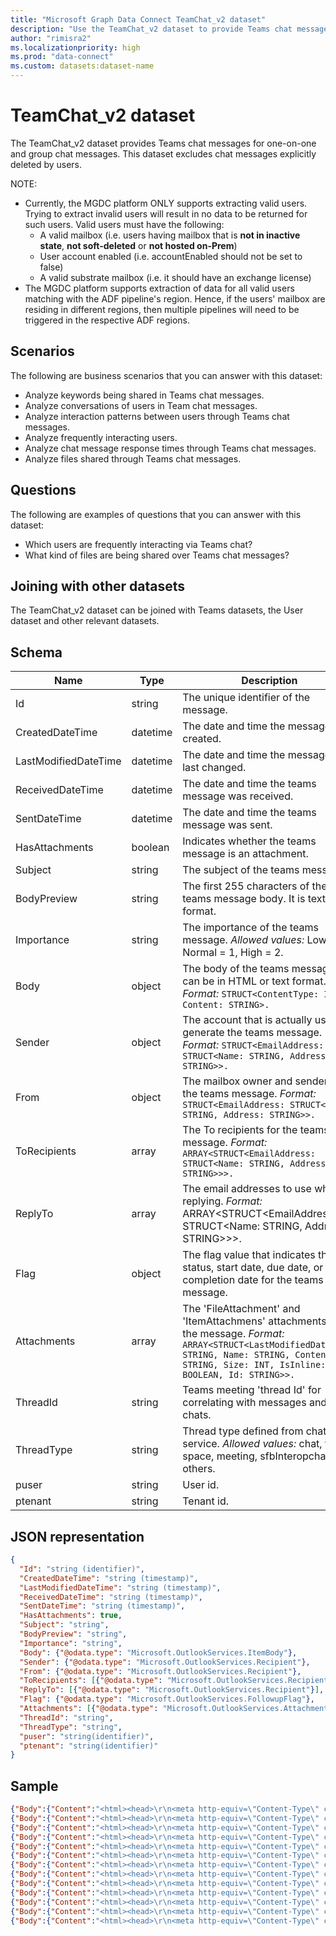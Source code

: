 ```yaml
---
title: "Microsoft Graph Data Connect TeamChat_v2 dataset"
description: "Use the TeamChat_v2 dataset to provide Teams chat messages for one-on-one and group chat messages."
author: "rimisra2"
ms.localizationpriority: high
ms.prod: "data-connect"
ms.custom: datasets:dataset-name
---
```


# TeamChat_v2 dataset

The TeamChat_v2 dataset provides Teams chat messages for one-on-one and group chat messages. This dataset excludes chat messages explicitly deleted by users.

NOTE:

- Currently, the MGDC platform ONLY supports extracting valid users. Trying to extract invalid users will result in no data to be returned for such users. Valid users must have the following:
    * A valid mailbox (i.e. users having mailbox that is **not in inactive state**, **not soft-deleted** or **not hosted on-Prem**)
    * User account enabled (i.e. accountEnabled should not be set to false)
    * A valid substrate mailbox (i.e. it should have an exchange license)
- The MGDC platform supports extraction of data for all valid users matching with the ADF pipeline's region. Hence, if the users' mailbox are residing in different regions, then multiple pipelines will need to be triggered in the respective ADF regions.

## Scenarios

The following are business scenarios that you can answer with this dataset:

- Analyze keywords being shared in Teams chat messages.
- Analyze conversations of users in Team chat messages.
- Analyze interaction patterns between users through Teams chat messages.
- Analyze frequently interacting users.
- Analyze chat message response times through Teams chat messages.
- Analyze files shared through Teams chat messages.

## Questions

The following are examples of questions that you can answer with this dataset:

- Which users are frequently interacting via Teams chat?
- What kind of files are being shared over Teams chat messages?

## Joining with other datasets

The TeamChat_v2 dataset can be joined with Teams datasets, the User dataset and other relevant datasets.

## Schema

| Name  | Type  |  Description  |  FilterOptions  |  FilterType  |
| ----------- | ----------- | ----------- | ----------- | ----------- |
| Id |  string |  The unique identifier of the message. |  No |  None |
| CreatedDateTime | datetime |  The date and time the message was created. |  Yes | Date |
| LastModifiedDateTime |  datetime  |  The date and time the message was last changed. | Yes | Date |
| ReceivedDateTime |  datetime | The date and time the teams message was received. | Yes | Date |
| SentDateTime | datetime |  The date and time the teams message was sent. | Yes |  Date |
| HasAttachments |  boolean |  Indicates whether the teams message is an attachment. | No |  None |
| Subject | string |  The subject of the teams message. |  No |  None |
| BodyPreview | string |  The first 255 characters of the teams message body. It is text format. |  No |  None |
| Importance |  string |  The importance of the teams message. *Allowed values:* Low = 0, Normal = 1, High = 2. |  No |  None |
| Body | object |  The body of the teams message. It can be in HTML or text format. *Format:* `STRUCT<ContentType: INT32, Content: STRING>.` | No |  None |
| Sender |  object | The account that is actually used to generate the teams message. *Format:* `STRUCT<EmailAddress: STRUCT<Name: STRING, Address: STRING>>.` |  No |  None |
| From |  object | The mailbox owner and sender of the teams message. *Format:* `STRUCT<EmailAddress: STRUCT<Name: STRING, Address: STRING>>.` |  No |  None |
| ToRecipients |  array | The To recipients for the teams message. *Format:* `ARRAY<STRUCT<EmailAddress: STRUCT<Name: STRING, Address: STRING>>>.` |  No |  None |
| ReplyTo |  array | The email addresses to use when replying. *Format:* ARRAY<STRUCT<EmailAddress: STRUCT<Name: STRING, Address: STRING>>>. | No |  None |
| Flag | object |  The flag value that indicates the status, start date, due date, or completion date for the teams message. | No |  None |
| Attachments |  array | The 'FileAttachment' and 'ItemAttachmens' attachments for the message. *Format:* `ARRAY<STRUCT<LastModifiedDateTime: STRING, Name: STRING, ContentType: STRING, Size: INT, IsInline: BOOLEAN, Id: STRING>>.` |  No | None |
| ThreadId | string |  Teams meeting 'thread Id' for correlating with messages and chats. |  No |  None |
| ThreadType |  string |  Thread type defined from chat service. *Allowed values:* chat, topic, space, meeting, sfbInteropchat, and others. |  No |  None |
| puser |  string | User id. |  No |  None |
| ptenant | string |  Tenant id. |  No  |  None |

## JSON representation

```json
{
  "Id": "string (identifier)",
  "CreatedDateTime": "string (timestamp)",
  "LastModifiedDateTime": "string (timestamp)",
  "ReceivedDateTime": "string (timestamp)",
  "SentDateTime": "string (timestamp)",
  "HasAttachments": true,
  "Subject": "string",
  "BodyPreview": "string",
  "Importance": "string",
  "Body": {"@odata.type": "Microsoft.OutlookServices.ItemBody"},  
  "Sender": {"@odata.type": "Microsoft.OutlookServices.Recipient"},
  "From": {"@odata.type": "Microsoft.OutlookServices.Recipient"},
  "ToRecipients": [{"@odata.type": "Microsoft.OutlookServices.Recipient"}],
  "ReplyTo": [{"@odata.type": "Microsoft.OutlookServices.Recipient"}],
  "Flag": {"@odata.type": "Microsoft.OutlookServices.FollowupFlag"},
  "Attachments": [{"@odata.type": "Microsoft.OutlookServices.Attachment"}],
  "ThreadId": "string",
  "ThreadType": "string",
  "puser": "string(identifier)",
  "ptenant": "string(identifier)"
}
```

## Sample


```json
{"Body":{"Content":"<html><head>\r\n<meta http-equiv=\"Content-Type\" content=\"text/html; charset=utf-8\"></head><body>hello </body></html>","ContentType":"Microsoft.OutlookServices.BodyType'HTML'"},"LastModifiedDateTime":"2021-02-02T12:28:09Z","BodyPreview":"hello","puser":"41146df2-6a24-407e-84a1-4df3cdeaba14","SentDateTime":"2019-01-23T22:45:17Z","Attachments":[],"CreatedDateTime":"2019-01-23T22:45:17Z","ToRecipients":[{"EmailAddress":{"Address":"Avery.Bechtel@euclidtest21.onmicrosoft.com","Name":"Avery Bechtel"}}],"ThreadType":"chat","Sender":{"EmailAddress":{"Address":"Evan.Creed@euclidtest21.onmicrosoft.com","Name":"Evan Creed"}},"ptenant":"8e56195d-f07c-44f0-8108-40e4352e3e74","HasAttachments":false,"Flag":{"FlagStatus":"Microsoft.OutlookServices.FollowupFlagStatus'NotFlagged'"},"ThreadId":"19:41146df2-6a24-407e-84a1-4df3cdeaba14_c742bd78-7c0c-4710-8b24-10e126946b1f@unq.gbl.spaces","Importance":"Normal","From":{"EmailAddress":{"Address":"Evan.Creed@euclidtest21.onmicrosoft.com","Name":"Evan Creed"}},"ReceivedDateTime":"2019-01-23T22:45:17Z","ReplyTo": "[{ \"EmailAddress\": { \"Name\": \"John Doe\", \"Address\": \"johnd@contoso.com\" } }]","Id":"AAMkAGJkNWQ4MjJlLTE1ZjItNDdmYS05NGUwLTc2MDZiN2Y1YWVlZABGAAAAAAD9f6MdJG5rQJR_d49Hgg_1BwBkqTZmJVBLS56TvH9WoVXpAADMWbBGAABkqTZmJVBLS56TvH9WoVXpAAGSZ_zsAAA=","Subject": "RE: Meeting"}
{"Body":{"Content":"<html><head>\r\n<meta http-equiv=\"Content-Type\" content=\"text/html; charset=utf-8\"></head><body>hi </body></html>","ContentType":"Microsoft.OutlookServices.BodyType'HTML'"},"LastModifiedDateTime":"2021-02-02T12:28:08Z","BodyPreview":"hi","puser":"41146df2-6a24-407e-84a1-4df3cdeaba14","SentDateTime":"2019-01-23T22:45:17Z","Attachments":[],"CreatedDateTime":"2019-01-23T22:45:18Z","ToRecipients":[{"EmailAddress":{"Address":"Avery.Bechtel@euclidtest21.onmicrosoft.com","Name":"Avery Bechtel"}}],"ThreadType":"chat","Sender":{"EmailAddress":{"Address":"Evan.Creed@euclidtest21.onmicrosoft.com","Name":"Evan Creed"}},"ptenant":"8e56195d-f07c-44f0-8108-40e4352e3e74","HasAttachments":false,"Flag":{"FlagStatus":"Microsoft.OutlookServices.FollowupFlagStatus'NotFlagged'"},"ThreadId":"19:41146df2-6a24-407e-84a1-4df3cdeaba14_c742bd78-7c0c-4710-8b24-10e126946b1f@unq.gbl.spaces","Importance":"Normal","From":{"EmailAddress":{"Address":"Evan.Creed@euclidtest21.onmicrosoft.com","Name":"Evan Creed"}},"ReceivedDateTime":"2019-01-23T22:45:17Z","ReplyTo":[],"Id":"AAMkAGJkNWQ4MjJlLTE1ZjItNDdmYS05NGUwLTc2MDZiN2Y1YWVlZABGAAAAAAD9f6MdJG5rQJR_d49Hgg_1BwBkqTZmJVBLS56TvH9WoVXpAADMWbBGAABkqTZmJVBLS56TvH9WoVXpAAGSZ_zrAAA=","Subject":""}
{"Body":{"Content":"<html><head>\r\n<meta http-equiv=\"Content-Type\" content=\"text/html; charset=utf-8\"></head><body>Hi </body></html>","ContentType":"Microsoft.OutlookServices.BodyType'HTML'"},"LastModifiedDateTime":"2021-02-02T12:28:07Z","BodyPreview":"Hi","puser":"41146df2-6a24-407e-84a1-4df3cdeaba14","SentDateTime":"2019-01-23T22:45:21Z","Attachments":[],"CreatedDateTime":"2019-01-23T22:45:21Z","ToRecipients":[{"EmailAddress":{"Address":"Evan.Creed@euclidtest21.onmicrosoft.com","Name":"Evan Creed"}}],"ThreadType":"chat","Sender":{"EmailAddress":{"Address":"Avery.Bechtel@euclidtest21.onmicrosoft.com","Name":"Avery Bechtel"}},"ptenant":"8e56195d-f07c-44f0-8108-40e4352e3e74","HasAttachments":false,"Flag":{"FlagStatus":"Microsoft.OutlookServices.FollowupFlagStatus'NotFlagged'"},"ThreadId":"19:41146df2-6a24-407e-84a1-4df3cdeaba14_c742bd78-7c0c-4710-8b24-10e126946b1f@unq.gbl.spaces","Importance":"Normal","From":{"EmailAddress":{"Address":"Avery.Bechtel@euclidtest21.onmicrosoft.com","Name":"Avery Bechtel"}},"ReceivedDateTime":"2019-01-23T22:45:21Z","ReplyTo":[],"Id":"AAMkAGJkNWQ4MjJlLTE1ZjItNDdmYS05NGUwLTc2MDZiN2Y1YWVlZABGAAAAAAD9f6MdJG5rQJR_d49Hgg_1BwBkqTZmJVBLS56TvH9WoVXpAADMWbBGAABkqTZmJVBLS56TvH9WoVXpAAGSZ_zqAAA=","Subject":""}
{"Body":{"Content":"<html><head>\r\n<meta http-equiv=\"Content-Type\" content=\"text/html; charset=utf-8\"></head><body>Testing </body></html>","ContentType":"Microsoft.OutlookServices.BodyType'HTML'"},"LastModifiedDateTime":"2021-02-02T12:28:07Z","BodyPreview":"Testing","puser":"41146df2-6a24-407e-84a1-4df3cdeaba14","SentDateTime":"2019-01-23T22:45:24Z","Attachments":[],"CreatedDateTime":"2019-01-23T22:45:24Z","ToRecipients":[{"EmailAddress":{"Address":"Evan.Creed@euclidtest21.onmicrosoft.com","Name":"Evan Creed"}}],"ThreadType":"chat","Sender":{"EmailAddress":{"Address":"Avery.Bechtel@euclidtest21.onmicrosoft.com","Name":"Avery Bechtel"}},"ptenant":"8e56195d-f07c-44f0-8108-40e4352e3e74","HasAttachments":false,"Flag":{"FlagStatus":"Microsoft.OutlookServices.FollowupFlagStatus'NotFlagged'"},"ThreadId":"19:41146df2-6a24-407e-84a1-4df3cdeaba14_c742bd78-7c0c-4710-8b24-10e126946b1f@unq.gbl.spaces","Importance":"Normal","From":{"EmailAddress":{"Address":"Avery.Bechtel@euclidtest21.onmicrosoft.com","Name":"Avery Bechtel"}},"ReceivedDateTime":"2019-01-23T22:45:24Z","ReplyTo":[],"Id":"AAMkAGJkNWQ4MjJlLTE1ZjItNDdmYS05NGUwLTc2MDZiN2Y1YWVlZABGAAAAAAD9f6MdJG5rQJR_d49Hgg_1BwBkqTZmJVBLS56TvH9WoVXpAADMWbBGAABkqTZmJVBLS56TvH9WoVXpAAGSZ_zpAAA=","Subject":""}
{"Body":{"Content":"<html><head>\r\n<meta http-equiv=\"Content-Type\" content=\"text/html; charset=utf-8\"></head><body>cool </body></html>","ContentType":"Microsoft.OutlookServices.BodyType'HTML'"},"LastModifiedDateTime":"2021-02-02T12:28:05Z","BodyPreview":"cool","puser":"41146df2-6a24-407e-84a1-4df3cdeaba14","SentDateTime":"2019-01-23T22:45:27Z","Attachments":[],"CreatedDateTime":"2019-01-23T22:45:27Z","ToRecipients":[{"EmailAddress":{"Address":"Avery.Bechtel@euclidtest21.onmicrosoft.com","Name":"Avery Bechtel"}}],"ThreadType":"chat","Sender":{"EmailAddress":{"Address":"Evan.Creed@euclidtest21.onmicrosoft.com","Name":"Evan Creed"}},"ptenant":"8e56195d-f07c-44f0-8108-40e4352e3e74","HasAttachments":false,"Flag":{"FlagStatus":"Microsoft.OutlookServices.FollowupFlagStatus'NotFlagged'"},"ThreadId":"19:41146df2-6a24-407e-84a1-4df3cdeaba14_c742bd78-7c0c-4710-8b24-10e126946b1f@unq.gbl.spaces","Importance":"Normal","From":{"EmailAddress":{"Address":"Evan.Creed@euclidtest21.onmicrosoft.com","Name":"Evan Creed"}},"ReceivedDateTime":"2019-01-23T22:45:27Z","ReplyTo":[],"Id":"AAMkAGJkNWQ4MjJlLTE1ZjItNDdmYS05NGUwLTc2MDZiN2Y1YWVlZABGAAAAAAD9f6MdJG5rQJR_d49Hgg_1BwBkqTZmJVBLS56TvH9WoVXpAADMWbBGAABkqTZmJVBLS56TvH9WoVXpAAGSZ_zoAAA=","Subject":""}
{"Body":{"Content":"<html><head>\r\n<meta http-equiv=\"Content-Type\" content=\"text/html; charset=utf-8\"></head><body><div><div><span class=\"animated-emoticon-50-yes\" title=\"Yes\" type=\"(yes)\"><img alt=\"👍\" itemid=\"yes\" itemscope=\"\" itemtype=\"http://schema.skype.com/Emoji\" src=\"https://statics.teams.microsoft.com/evergreen-assets/funstuff/skype-emoticons-f/yes/default_50.png\" style=\"width:50px; height:50px\"></span></div></div></body></html>","ContentType":"Microsoft.OutlookServices.BodyType'HTML'"},"LastModifiedDateTime":"2021-02-02T12:28:04Z","BodyPreview":"","puser":"41146df2-6a24-407e-84a1-4df3cdeaba14","SentDateTime":"2019-01-23T22:45:37Z","Attachments":[],"CreatedDateTime":"2019-01-23T22:45:37Z","ToRecipients":[{"EmailAddress":{"Address":"Avery.Bechtel@euclidtest21.onmicrosoft.com","Name":"Avery Bechtel"}}],"ThreadType":"chat","Sender":{"EmailAddress":{"Address":"Evan.Creed@euclidtest21.onmicrosoft.com","Name":"Evan Creed"}},"ptenant":"8e56195d-f07c-44f0-8108-40e4352e3e74","HasAttachments":false,"Flag":{"FlagStatus":"Microsoft.OutlookServices.FollowupFlagStatus'NotFlagged'"},"ThreadId":"19:41146df2-6a24-407e-84a1-4df3cdeaba14_c742bd78-7c0c-4710-8b24-10e126946b1f@unq.gbl.spaces","Importance":"Normal","From":{"EmailAddress":{"Address":"Evan.Creed@euclidtest21.onmicrosoft.com","Name":"Evan Creed"}},"ReceivedDateTime":"2019-01-23T22:45:37Z","ReplyTo":[],"Id":"AAMkAGJkNWQ4MjJlLTE1ZjItNDdmYS05NGUwLTc2MDZiN2Y1YWVlZABGAAAAAAD9f6MdJG5rQJR_d49Hgg_1BwBkqTZmJVBLS56TvH9WoVXpAADMWbBGAABkqTZmJVBLS56TvH9WoVXpAAGSZ_znAAA=","Subject":""}
{"Body":{"Content":"<html><head>\r\n<meta http-equiv=\"Content-Type\" content=\"text/html; charset=utf-8\"></head><body><div>Co<br><div><img alt=\"GIF IMAGE\" src=\"https://media0.giphy.com/media/3ohjUMs1Lp2hGspGyA/giphy.gif\" style=\"width:480px; height:360px\"></div></div></body></html>","ContentType":"Microsoft.OutlookServices.BodyType'HTML'"},"LastModifiedDateTime":"2021-02-02T12:28:03Z","BodyPreview":"Co","puser":"41146df2-6a24-407e-84a1-4df3cdeaba14","SentDateTime":"2019-01-23T22:45:46Z","Attachments":[],"CreatedDateTime":"2019-01-23T22:45:46Z","ToRecipients":[{"EmailAddress":{"Address":"Evan.Creed@euclidtest21.onmicrosoft.com","Name":"Evan Creed"}}],"ThreadType":"chat","Sender":{"EmailAddress":{"Address":"Avery.Bechtel@euclidtest21.onmicrosoft.com","Name":"Avery Bechtel"}},"ptenant":"8e56195d-f07c-44f0-8108-40e4352e3e74","HasAttachments":false,"Flag":{"FlagStatus":"Microsoft.OutlookServices.FollowupFlagStatus'NotFlagged'"},"ThreadId":"19:41146df2-6a24-407e-84a1-4df3cdeaba14_c742bd78-7c0c-4710-8b24-10e126946b1f@unq.gbl.spaces","Importance":"Normal","From":{"EmailAddress":{"Address":"Avery.Bechtel@euclidtest21.onmicrosoft.com","Name":"Avery Bechtel"}},"ReceivedDateTime":"2019-01-23T22:45:46Z","ReplyTo":[],"Id":"AAMkAGJkNWQ4MjJlLTE1ZjItNDdmYS05NGUwLTc2MDZiN2Y1YWVlZABGAAAAAAD9f6MdJG5rQJR_d49Hgg_1BwBkqTZmJVBLS56TvH9WoVXpAADMWbBGAABkqTZmJVBLS56TvH9WoVXpAAGSZ_zmAAA=","Subject":""}
{"Body":{"Content":"<html><head>\r\n<meta http-equiv=\"Content-Type\" content=\"text/html; charset=utf-8\"></head><body>Hi </body></html>","ContentType":"Microsoft.OutlookServices.BodyType'HTML'"},"LastModifiedDateTime":"2021-01-22T21:21:28Z","BodyPreview":"Hi","puser":"e530bf91-e844-4369-a808-e0d12b1008cd","SentDateTime":"2019-01-23T22:41:39Z","Attachments":[],"CreatedDateTime":"2019-01-23T22:41:39Z","ToRecipients":[{"EmailAddress":{"Address":"eucliduser21@euclidtest21.onmicrosoft.com","Name":"FirstName LastName"}}],"ThreadType":"chat","Sender":{"EmailAddress":{"Address":"Avery.Bechtel@euclidtest21.onmicrosoft.com","Name":"Avery Bechtel"}},"ptenant":"8e56195d-f07c-44f0-8108-40e4352e3e74","HasAttachments":false,"Flag":{"FlagStatus":"Microsoft.OutlookServices.FollowupFlagStatus'NotFlagged'"},"ThreadId":"19:c742bd78-7c0c-4710-8b24-10e126946b1f_e530bf91-e844-4369-a808-e0d12b1008cd@unq.gbl.spaces","Importance":"Normal","From":{"EmailAddress":{"Address":"Avery.Bechtel@euclidtest21.onmicrosoft.com","Name":"Avery Bechtel"}},"ReceivedDateTime":"2019-01-23T22:41:39Z","ReplyTo":[],"Id":"AAMkADJhOTdkOGViLWZjYzUtNDY0NS1hNGFkLWQxNjM0OTBiMmVkYgBGAAAAAABfknVfDfJURqxOuHBzEhFGBwCa8HKSWYdiSZsHkjRYM1qIAADLDQfoAACa8HKSWYdiSZsHkjRYM1qIAAGQw8X6AAA=","Subject":""}
{"Body":{"Content":"<html><head>\r\n<meta http-equiv=\"Content-Type\" content=\"text/html; charset=utf-8\"></head><body>hello </body></html>","ContentType":"Microsoft.OutlookServices.BodyType'HTML'"},"LastModifiedDateTime":"2021-01-22T21:21:26Z","BodyPreview":"hello","puser":"e530bf91-e844-4369-a808-e0d12b1008cd","SentDateTime":"2019-01-23T22:41:47Z","Attachments":[],"CreatedDateTime":"2019-01-23T22:41:47Z","ToRecipients":[{"EmailAddress":{"Address":"Avery.Bechtel@euclidtest21.onmicrosoft.com","Name":"Avery Bechtel"}}],"ThreadType":"chat","Sender":{"EmailAddress":{"Address":"eucliduser21@euclidtest21.onmicrosoft.com","Name":"FirstName LastName"}},"ptenant":"8e56195d-f07c-44f0-8108-40e4352e3e74","HasAttachments":false,"Flag":{"FlagStatus":"Microsoft.OutlookServices.FollowupFlagStatus'NotFlagged'"},"ThreadId":"19:c742bd78-7c0c-4710-8b24-10e126946b1f_e530bf91-e844-4369-a808-e0d12b1008cd@unq.gbl.spaces","Importance":"Normal","From":{"EmailAddress":{"Address":"eucliduser21@euclidtest21.onmicrosoft.com","Name":"FirstName LastName"}},"ReceivedDateTime":"2019-01-23T22:41:47Z","ReplyTo":[],"Id":"AAMkADJhOTdkOGViLWZjYzUtNDY0NS1hNGFkLWQxNjM0OTBiMmVkYgBGAAAAAABfknVfDfJURqxOuHBzEhFGBwCa8HKSWYdiSZsHkjRYM1qIAADLDQfoAACa8HKSWYdiSZsHkjRYM1qIAAGQw8X5AAA=","Subject":""}
{"Body":{"Content":"<html><head>\r\n<meta http-equiv=\"Content-Type\" content=\"text/html; charset=utf-8\"></head><body><div><div><img alt=\"undefined\" itemscope=\"Meme\" id=\"x_0-cus-d8-c6a5a76d0c1c7c7c7c1511f05cd2ff3d\" itemtype=\"http://schema.skype.com/AMSImage\" src=\"cid:https://us-api.asm.skype.com/v1/objects/0-cus-d8-c6a5a76d0c1c7c7c7c1511f05cd2ff3d/views/imgo\" style=\"width:250px; height:166px\"></div></div></body></html>","ContentType":"Microsoft.OutlookServices.BodyType'HTML'"},"LastModifiedDateTime":"2021-01-22T21:21:25Z","BodyPreview":"","puser":"e530bf91-e844-4369-a808-e0d12b1008cd","SentDateTime":"2019-01-23T22:42:13Z","Attachments":[{"ContentType":"image/png","Id":"AAMkADJhOTdkOGViLWZjYzUtNDY0NS1hNGFkLWQxNjM0OTBiMmVkYgBGAAAAAABfknVfDfJURqxOuHBzEhFGBwCa8HKSWYdiSZsHkjRYM1qIAADLDQfoAACa8HKSWYdiSZsHkjRYM1qIAAGQw8X4AAABEgAQAPbm_-T2_gpJgsSzLSZtktQ=","IsInline":true,"LastModifiedDateTime":"2019-01-23T22:42:14Z","Name":"0-cus-d8-c6a5a76d0c1c7c7c7c1511f05cd2ff3d","ODataType":"#Microsoft.OutlookServices.FileAttachment","Size":73817}],"CreatedDateTime":"2019-01-23T22:42:14Z","ToRecipients":[{"EmailAddress":{"Address":"Avery.Bechtel@euclidtest21.onmicrosoft.com","Name":"Avery Bechtel"}}],"ThreadType":"chat","Sender":{"EmailAddress":{"Address":"eucliduser21@euclidtest21.onmicrosoft.com","Name":"FirstName LastName"}},"ptenant":"8e56195d-f07c-44f0-8108-40e4352e3e74","HasAttachments":false,"Flag":{"FlagStatus":"Microsoft.OutlookServices.FollowupFlagStatus'NotFlagged'"},"ThreadId":"19:c742bd78-7c0c-4710-8b24-10e126946b1f_e530bf91-e844-4369-a808-e0d12b1008cd@unq.gbl.spaces","Importance":"Normal","From":{"EmailAddress":{"Address":"eucliduser21@euclidtest21.onmicrosoft.com","Name":"FirstName LastName"}},"ReceivedDateTime":"2019-01-23T22:42:13Z","ReplyTo":[],"Id":"AAMkADJhOTdkOGViLWZjYzUtNDY0NS1hNGFkLWQxNjM0OTBiMmVkYgBGAAAAAABfknVfDfJURqxOuHBzEhFGBwCa8HKSWYdiSZsHkjRYM1qIAADLDQfoAACa8HKSWYdiSZsHkjRYM1qIAAGQw8X4AAA=","Subject":""}
{"Body":{"Content":"<html><head>\r\n<meta http-equiv=\"Content-Type\" content=\"text/html; charset=utf-8\"></head><body>Thanks </body></html>","ContentType":"Microsoft.OutlookServices.BodyType'HTML'"},"LastModifiedDateTime":"2021-01-22T21:21:24Z","BodyPreview":"Thanks","puser":"e530bf91-e844-4369-a808-e0d12b1008cd","SentDateTime":"2019-01-23T22:42:17Z","Attachments":[],"CreatedDateTime":"2019-01-23T22:42:17Z","ToRecipients":[{"EmailAddress":{"Address":"eucliduser21@euclidtest21.onmicrosoft.com","Name":"FirstName LastName"}}],"ThreadType":"chat","Sender":{"EmailAddress":{"Address":"Avery.Bechtel@euclidtest21.onmicrosoft.com","Name":"Avery Bechtel"}},"ptenant":"8e56195d-f07c-44f0-8108-40e4352e3e74","HasAttachments":false,"Flag":{"FlagStatus":"Microsoft.OutlookServices.FollowupFlagStatus'NotFlagged'"},"ThreadId":"19:c742bd78-7c0c-4710-8b24-10e126946b1f_e530bf91-e844-4369-a808-e0d12b1008cd@unq.gbl.spaces","Importance":"Normal","From":{"EmailAddress":{"Address":"Avery.Bechtel@euclidtest21.onmicrosoft.com","Name":"Avery Bechtel"}},"ReceivedDateTime":"2019-01-23T22:42:17Z","ReplyTo":[],"Id":"AAMkADJhOTdkOGViLWZjYzUtNDY0NS1hNGFkLWQxNjM0OTBiMmVkYgBGAAAAAABfknVfDfJURqxOuHBzEhFGBwCa8HKSWYdiSZsHkjRYM1qIAADLDQfoAACa8HKSWYdiSZsHkjRYM1qIAAGQw8X3AAA=","Subject":""}
{"Body":{"Content":"<html><head>\r\n<meta http-equiv=\"Content-Type\" content=\"text/html; charset=utf-8\"></head><body><div id=\"OwaReferenceAttachments\"><table style=\"padding-bottom:13px; border-width:0px; border-style:none\"><tbody><tr valign=\"top\"><td><table style=\"border-width:0px 0px 1px 0px; border-color:#C7C7C7; border-style:none none dotted none\"><tbody><tr valign=\"top\"><td style=\"padding-bottom:7px\"><table align=\"left\" style=\"padding-right:28px; border-width:0px; background-color:rgb(255,255,255); border-spacing:0px\"><tbody><tr valign=\"top\"><td style=\"padding:0px\"><div id=\"OwaReferenceAttachmentDescription\" style=\"padding-left:3px; font-size:14px; font-family:'Segoe UI','Segoe WP','Segoe UI WPC',Tahoma,Arial,sans-serif; color:rgb(102,102,102)\">FirstName LastName has shared a OneDrive for Business file with you. To view it, click the link below. </div></td></tr></tbody></table></td></tr><tr valign=\"top\"><td><a href=\"https://euclidtest21-my.sharepoint.com/personal/eucliduser21_euclidtest21_onmicrosoft_com/Documents/Microsoft%20Teams%20Chat%20Files/test.jpg\" target=\"_blank\"><table align=\"left\" style=\"padding-right:28px; padding-bottom:10px; border-width:0px; height:20px; background-color:rgb(255,255,255); border-spacing:0px\"><tbody><tr valign=\"top\"><td style=\"padding:0px\"><div style=\"background-color:rgb(255,255,255); height:20px; width:20px; max-height:20px\"><a href=\"https://euclidtest21-my.sharepoint.com/personal/eucliduser21_euclidtest21_onmicrosoft_com/Documents/Microsoft%20Teams%20Chat%20Files/test.jpg\" target=\"_blank\"><img width=\"20\" src=\"https://r1.res.office365.com/owa/prem/images/dc-jpg_20.png\" style=\"border:0px\"></a></div></td><td><div id=\"OwaReferenceAttachmentFileName2\" style=\"padding:0px 0px 0px 5px; font-size:14px; font-family:'Segoe UI','Segoe WP','Segoe UI WPC',Tahoma,Arial,sans-serif; color:rgb(0,114,198)\"><a href=\"https://euclidtest21-my.sharepoint.com/personal/eucliduser21_euclidtest21_onmicrosoft_com/Documents/Microsoft%20Teams%20Chat%20Files/test.jpg\" target=\"_blank\" style=\"text-decoration:none; margin:0px; font-size:14px; font-family:'Segoe UI','Segoe WP','Segoe UI WPC',Tahoma,Arial,sans-serif; color:rgb(0,114,198)\">test.jpg</a></div></td><td width=\"0\" height=\"0\" style=\"display:none; visibility:hidden\"><img width=\"0\" height=\"0\" src=\"dummy.jpg\" originalsrc=\"cid:f04ccd9f-eb9a-4bf2-ad1c-5c2cb408a866\" title=\"test.jpg\" style=\"visibility:hidden; border:0px; display:none\"></td></tr></tbody></table></a></td></tr></tbody></table></td></tr></tbody></table></div><div id=\"OwaReferenceAttachmentsEnd\" style=\"display:none; visibility:hidden\"></div><div></div></body></html>","ContentType":"Microsoft.OutlookServices.BodyType'HTML'"},"LastModifiedDateTime":"2021-01-22T21:21:22Z","BodyPreview":"FirstName LastName has shared a OneDrive for Business file with you. To view it, click the link below.\r\ntest.jpg","puser":"e530bf91-e844-4369-a808-e0d12b1008cd","SentDateTime":"2019-01-23T22:42:46Z","Attachments":[{"ContentType":"image/jpeg","Id":"AAMkADJhOTdkOGViLWZjYzUtNDY0NS1hNGFkLWQxNjM0OTBiMmVkYgBGAAAAAABfknVfDfJURqxOuHBzEhFGBwCa8HKSWYdiSZsHkjRYM1qIAADLDQfoAACa8HKSWYdiSZsHkjRYM1qIAAGQw8X2AAABEgAQAGcRFJKALUpLiSoBOx7ZaPg=","IsInline":false,"LastModifiedDateTime":"2019-01-23T22:42:47Z","Name":"0-cus-d5-a48d6d46eec56bce3d6877b755265e70","ODataType":"#Microsoft.OutlookServices.FileAttachment","Size":231059},{"ContentType":"image/jpeg","Id":"AAMkADJhOTdkOGViLWZjYzUtNDY0NS1hNGFkLWQxNjM0OTBiMmVkYgBGAAAAAABfknVfDfJURqxOuHBzEhFGBwCa8HKSWYdiSZsHkjRYM1qIAADLDQfoAACa8HKSWYdiSZsHkjRYM1qIAAGQw8X2AAABEgAQAM7CCdK7dN1Am8Z1l2XQM7Q=","IsInline":true,"LastModifiedDateTime":"2019-01-23T22:42:47Z","Name":"test.jpg","ODataType":"#Microsoft.OutlookServices.ReferenceAttachment","Size":600}],"CreatedDateTime":"2019-01-23T22:42:47Z","ToRecipients":[{"EmailAddress":{"Address":"Avery.Bechtel@euclidtest21.onmicrosoft.com","Name":"Avery Bechtel"}}],"ThreadType":"chat","Sender":{"EmailAddress":{"Address":"eucliduser21@euclidtest21.onmicrosoft.com","Name":"FirstName LastName"}},"ptenant":"8e56195d-f07c-44f0-8108-40e4352e3e74","HasAttachments":true,"Flag":{"FlagStatus":"Microsoft.OutlookServices.FollowupFlagStatus'NotFlagged'"},"ThreadId":"19:c742bd78-7c0c-4710-8b24-10e126946b1f_e530bf91-e844-4369-a808-e0d12b1008cd@unq.gbl.spaces","Importance":"Normal","From":{"EmailAddress":{"Address":"eucliduser21@euclidtest21.onmicrosoft.com","Name":"FirstName LastName"}},"ReceivedDateTime":"2019-01-23T22:42:46Z","ReplyTo":[],"Id":"AAMkADJhOTdkOGViLWZjYzUtNDY0NS1hNGFkLWQxNjM0OTBiMmVkYgBGAAAAAABfknVfDfJURqxOuHBzEhFGBwCa8HKSWYdiSZsHkjRYM1qIAADLDQfoAACa8HKSWYdiSZsHkjRYM1qIAAGQw8X2AAA=","Subject":""}
{"Body":{"Content":"<html><head>\r\n<meta http-equiv=\"Content-Type\" content=\"text/html; charset=utf-8\"></head><body>&#128077;&#127995; </body></html>","ContentType":"Microsoft.OutlookServices.BodyType'HTML'"},"LastModifiedDateTime":"2021-01-22T21:21:20Z","BodyPreview":"👍🏻","puser":"e530bf91-e844-4369-a808-e0d12b1008cd","SentDateTime":"2019-01-23T22:44:36Z","Attachments":[],"CreatedDateTime":"2019-01-23T22:44:36Z","ToRecipients":[{"EmailAddress":{"Address":"eucliduser21@euclidtest21.onmicrosoft.com","Name":"FirstName LastName"}}],"ThreadType":"chat","Sender":{"EmailAddress":{"Address":"Avery.Bechtel@euclidtest21.onmicrosoft.com","Name":"Avery Bechtel"}},"ptenant":"8e56195d-f07c-44f0-8108-40e4352e3e74","HasAttachments":false,"Flag":{"FlagStatus":"Microsoft.OutlookServices.FollowupFlagStatus'NotFlagged'"},"ThreadId":"19:c742bd78-7c0c-4710-8b24-10e126946b1f_e530bf91-e844-4369-a808-e0d12b1008cd@unq.gbl.spaces","Importance":"Normal","From":{"EmailAddress":{"Address":"Avery.Bechtel@euclidtest21.onmicrosoft.com","Name":"Avery Bechtel"}},"ReceivedDateTime":"2019-01-23T22:44:36Z","ReplyTo":[],"Id":"AAMkADJhOTdkOGViLWZjYzUtNDY0NS1hNGFkLWQxNjM0OTBiMmVkYgBGAAAAAABfknVfDfJURqxOuHBzEhFGBwCa8HKSWYdiSZsHkjRYM1qIAADLDQfoAACa8HKSWYdiSZsHkjRYM1qIAAGQw8X1AAA=","Subject":""}
```
